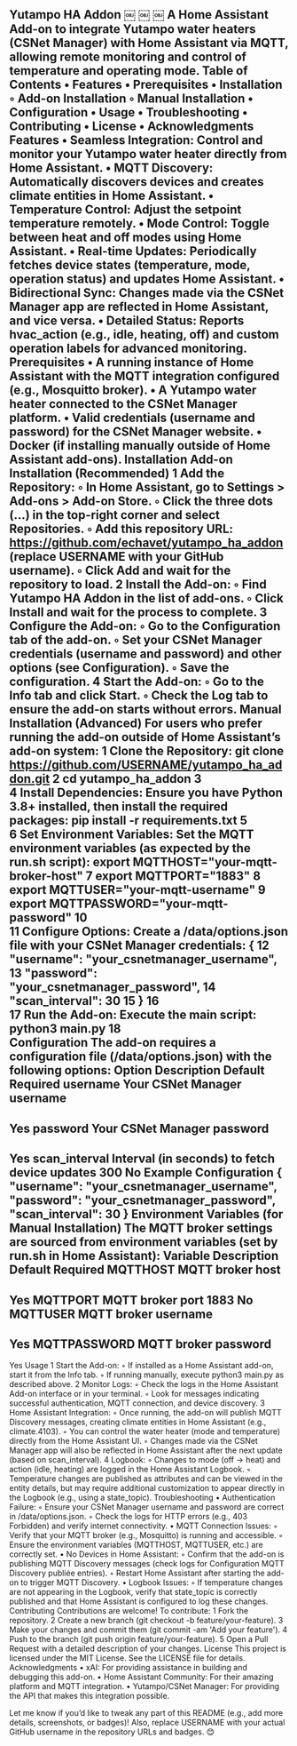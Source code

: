 
Yutampo HA Addon
￼ ￼ ￼
A Home Assistant Add-on to integrate Yutampo water heaters (CSNet Manager) with Home Assistant via MQTT, allowing remote monitoring and control of temperature and operating mode.
Table of Contents
	•	Features
	•	Prerequisites
	•	Installation
	◦	Add-on Installation
	◦	Manual Installation
	•	Configuration
	•	Usage
	•	Troubleshooting
	•	Contributing
	•	License
	•	Acknowledgments
Features
	•	Seamless Integration: Control and monitor your Yutampo water heater directly from Home Assistant.
	•	MQTT Discovery: Automatically discovers devices and creates climate entities in Home Assistant.
	•	Temperature Control: Adjust the setpoint temperature remotely.
	•	Mode Control: Toggle between heat and off modes using Home Assistant.
	•	Real-time Updates: Periodically fetches device states (temperature, mode, operation status) and updates Home Assistant.
	•	Bidirectional Sync: Changes made via the CSNet Manager app are reflected in Home Assistant, and vice versa.
	•	Detailed Status: Reports hvac_action (e.g., idle, heating, off) and custom operation labels for advanced monitoring.
Prerequisites
	•	A running instance of Home Assistant with the MQTT integration configured (e.g., Mosquitto broker).
	•	A Yutampo water heater connected to the CSNet Manager platform.
	•	Valid credentials (username and password) for the CSNet Manager website.
	•	Docker (if installing manually outside of Home Assistant add-ons).
Installation
Add-on Installation (Recommended)
	1	Add the Repository:
	◦	In Home Assistant, go to Settings > Add-ons > Add-on Store.
	◦	Click the three dots (...) in the top-right corner and select Repositories.
	◦	Add this repository URL: https://github.com/echavet/yutampo_ha_addon (replace USERNAME with your GitHub username).
	◦	Click Add and wait for the repository to load.
	2	Install the Add-on:
	◦	Find Yutampo HA Addon in the list of add-ons.
	◦	Click Install and wait for the process to complete.
	3	Configure the Add-on:
	◦	Go to the Configuration tab of the add-on.
	◦	Set your CSNet Manager credentials (username and password) and other options (see Configuration).
	◦	Save the configuration.
	4	Start the Add-on:
	◦	Go to the Info tab and click Start.
	◦	Check the Log tab to ensure the add-on starts without errors.
Manual Installation (Advanced)
For users who prefer running the add-on outside of Home Assistant’s add-on system:
	1	Clone the Repository: git clone https://github.com/USERNAME/yutampo_ha_addon.git
	2	cd yutampo_ha_addon
	3	
	4	Install Dependencies: Ensure you have Python 3.8+ installed, then install the required packages: pip install -r requirements.txt
	5	
	6	Set Environment Variables: Set the MQTT environment variables (as expected by the run.sh script): export MQTTHOST="your-mqtt-broker-host"
	7	export MQTTPORT="1883"
	8	export MQTTUSER="your-mqtt-username"
	9	export MQTTPASSWORD="your-mqtt-password"
	10	
	11	Configure Options: Create a /data/options.json file with your CSNet Manager credentials: {
	12	  "username": "your_csnetmanager_username",
	13	  "password": "your_csnetmanager_password",
	14	  "scan_interval": 30
	15	}
	16	
	17	Run the Add-on: Execute the main script: python3 main.py
	18	
Configuration
The add-on requires a configuration file (/data/options.json) with the following options:
Option
Description
Default
Required
username
Your CSNet Manager username
-
Yes
password
Your CSNet Manager password
-
Yes
scan_interval
Interval (in seconds) to fetch device updates
300
No
Example Configuration
{
  "username": "your_csnetmanager_username",
  "password": "your_csnetmanager_password",
  "scan_interval": 30
}
Environment Variables (for Manual Installation)
The MQTT broker settings are sourced from environment variables (set by run.sh in Home Assistant):
Variable
Description
Default
Required
MQTTHOST
MQTT broker host
-
Yes
MQTTPORT
MQTT broker port
1883
No
MQTTUSER
MQTT broker username
-
Yes
MQTTPASSWORD
MQTT broker password
-
Yes
Usage
	1	Start the Add-on:
	◦	If installed as a Home Assistant add-on, start it from the Info tab.
	◦	If running manually, execute python3 main.py as described above.
	2	Monitor Logs:
	◦	Check the logs in the Home Assistant Add-on interface or in your terminal.
	◦	Look for messages indicating successful authentication, MQTT connection, and device discovery.
	3	Home Assistant Integration:
	◦	Once running, the add-on will publish MQTT Discovery messages, creating climate entities in Home Assistant (e.g., climate.4103).
	◦	You can control the water heater (mode and temperature) directly from the Home Assistant UI.
	◦	Changes made via the CSNet Manager app will also be reflected in Home Assistant after the next update (based on scan_interval).
	4	Logbook:
	◦	Changes to mode (off → heat) and action (idle, heating) are logged in the Home Assistant Logbook.
	◦	Temperature changes are published as attributes and can be viewed in the entity details, but may require additional customization to appear directly in the Logbook (e.g., using a state_topic).
Troubleshooting
	•	Authentication Failure:
	◦	Ensure your CSNet Manager username and password are correct in /data/options.json.
	◦	Check the logs for HTTP errors (e.g., 403 Forbidden) and verify internet connectivity.
	•	MQTT Connection Issues:
	◦	Verify that your MQTT broker (e.g., Mosquitto) is running and accessible.
	◦	Ensure the environment variables (MQTTHOST, MQTTUSER, etc.) are correctly set.
	•	No Devices in Home Assistant:
	◦	Confirm that the add-on is publishing MQTT Discovery messages (check logs for Configuration MQTT Discovery publiée entries).
	◦	Restart Home Assistant after starting the add-on to trigger MQTT Discovery.
	•	Logbook Issues:
	◦	If temperature changes are not appearing in the Logbook, verify that state_topic is correctly published and that Home Assistant is configured to log these changes.
Contributing
Contributions are welcome! To contribute:
	1	Fork the repository.
	2	Create a new branch (git checkout -b feature/your-feature).
	3	Make your changes and commit them (git commit -am 'Add your feature').
	4	Push to the branch (git push origin feature/your-feature).
	5	Open a Pull Request with a detailed description of your changes.
License
This project is licensed under the MIT License. See the LICENSE file for details.
Acknowledgments
	•	xAI: For providing assistance in building and debugging this add-on.
	•	Home Assistant Community: For their amazing platform and MQTT integration.
	•	Yutampo/CSNet Manager: For providing the API that makes this integration possible.

Let me know if you’d like to tweak any part of this README (e.g., add more details, screenshots, or badges)! Also, replace USERNAME with your actual GitHub username in the repository URLs and badges. 😊
